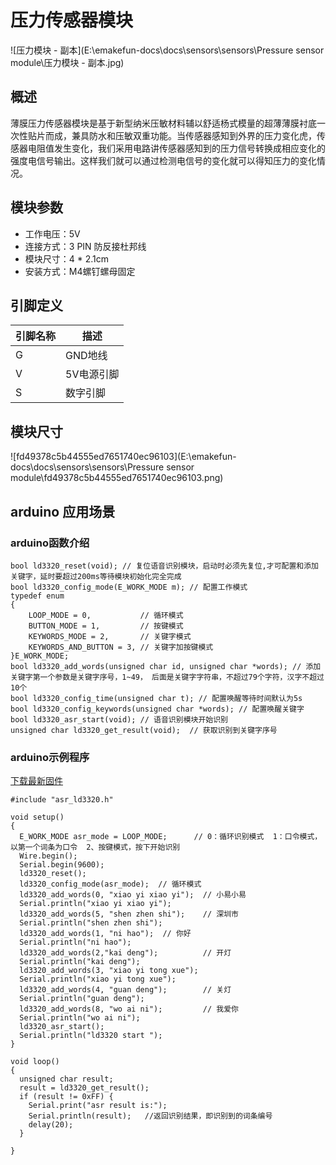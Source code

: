 # 压力传感器模块

![压力模块 - 副本](E:\emakefun-docs\docs\sensors\sensors\Pressure sensor module\压力模块 - 副本.jpg)

## 概述

薄膜压力传感器模块是基于新型纳米压敏材料辅以舒适杨式模量的超薄薄膜衬底一次性贴片而成，兼具防水和压敏双重功能。当传感器感知到外界的压力变化虎，传感器电阻值发生变化，我们采用电路讲传感器感知到的压力信号转换成相应变化的强度电信号输出。这样我们就可以通过检测电信号的变化就可以得知压力的变化情况。

## 模块参数

- 工作电压：5V
- 连接方式：3 PIN 防反接杜邦线
- 模块尺寸：4 * 2.1cm
- 安装方式：M4螺钉螺母固定

## 引脚定义

| 引脚名称 | 描述       |
| -------- | ---------- |
| G        | GND地线    |
| V        | 5V电源引脚 |
| S        | 数字引脚   |

## 模块尺寸

![fd49378c5b44555ed7651740ec96103](E:\emakefun-docs\docs\sensors\sensors\Pressure sensor module\fd49378c5b44555ed7651740ec96103.png)



## arduino 应用场景

### arduino函数介绍

```
bool ld3320_reset(void); // 复位语音识别模块，启动时必须先复位,才可配置和添加关键字，延时要超过200ms等待模块初始化完全完成
bool ld3320_config_mode(E_WORK_MODE m); // 配置工作模式
typedef enum
{
    LOOP_MODE = 0,           // 循环模式
    BUTTON_MODE = 1,         // 按键模式
    KEYWORDS_MODE = 2,       // 关键字模式
    KEYWORDS_AND_BUTTON = 3, // 关键字加按键模式
}E_WORK_MODE;
bool ld3320_add_words(unsigned char id, unsigned char *words); // 添加关键字第一个参数是关键字序号，1~49， 后面是关键字字符串，不超过79个字符，汉字不超过10个
bool ld3320_config_time(unsigned char t); // 配置唤醒等待时间默认为5s
bool ld3320_config_keywords(unsigned char *words); // 配置唤醒关键字
bool ld3320_asr_start(void); // 语音识别模块开始识别
unsigned char ld3320_get_result(void);  // 获取识别到关键字序号
```

### arduino示例程序

[下载最新固件](http://www.emakefun.com/uploads/data/asr_control.zip)

```
#include "asr_ld3320.h"

void setup()
{
  E_WORK_MODE asr_mode = LOOP_MODE;      // 0：循环识别模式  1：口令模式，以第一个词条为口令  2、按键模式，按下开始识别
  Wire.begin();
  Serial.begin(9600);
  ld3320_reset();
  ld3320_config_mode(asr_mode);  // 循环模式
  ld3320_add_words(0, "xiao yi xiao yi");  // 小易小易
  Serial.println("xiao yi xiao yi");
  ld3320_add_words(5, "shen zhen shi");    // 深圳市
  Serial.println("shen zhen shi");
  ld3320_add_words(1, "ni hao");  // 你好
  Serial.println("ni hao");
  ld3320_add_words(2,"kai deng");          // 开灯
  Serial.println("kai deng");
  ld3320_add_words(3, "xiao yi tong xue");              
  Serial.println("xiao yi tong xue");
  ld3320_add_words(4, "guan deng");        // 关灯
  Serial.println("guan deng");
  ld3320_add_words(8, "wo ai ni");         // 我爱你
  Serial.println("wo ai ni");
  ld3320_asr_start();
  Serial.println("ld3320 start ");
}

void loop()
{
  unsigned char result;
  result = ld3320_get_result();
  if (result != 0xFF) {
    Serial.print("asr result is:");
    Serial.println(result);   //返回识别结果，即识别到的词条编号
    delay(20);
  }

}
```

